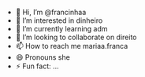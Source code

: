 - 👋 Hi, I’m @francinhaa
- 👀 I’m interested in dinheiro
- 🌱 I’m currently learning adm
- 💞️ I’m looking to collaborate on direito
- 📫 How to reach me mariaa.franca
- 😄 Pronouns she
- ⚡ Fun fact: ...

<!---
francinhaa/francinhaa is a ✨ special ✨ repository because its `README.md` (this file) appears on your GitHub profile.
You can click the Preview link to take a look at your changes.
--->
